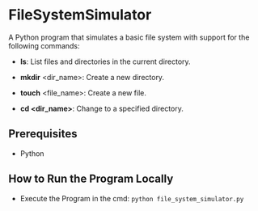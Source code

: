 # **FileSystemSimulator**

A Python program that simulates a basic file system with support for the following commands:

+ **ls**: List files and directories in the current directory.

+ **mkdir** <dir_name>: Create a new directory.

+ **touch** <file_name>: Create a new file.

+ **cd <dir_name>**: Change to a specified directory.



## **Prerequisites**

+ Python

## **How to Run the Program Locally**

+ Execute the Program in the cmd: ` python file_system_simulator.py `

